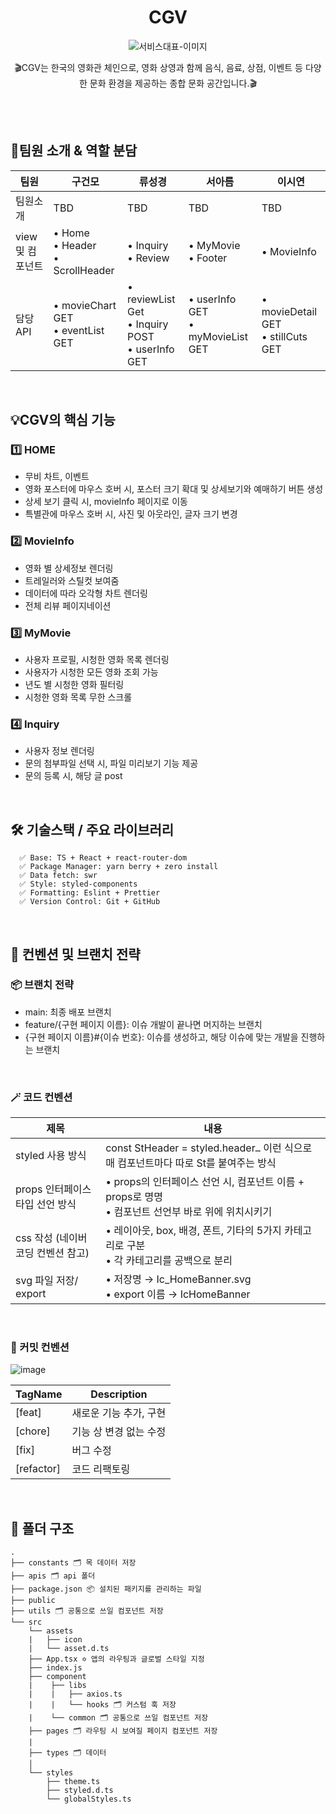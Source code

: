 <div align="center">

  <h1><strong> CGV </strong></h1>

<img src="https://i.namu.wiki/i/2SBi3yMQgknjVCOx5eu-fqn64n7piih0FMM3lYccxeKnLOZaNHol0N5Z0gZRURs78a3t2pjO7lH_xEZKuaXmmw.svg"  alt="서비스대표-이미지" />
  
  <p> 🎬CGV는 한국의 영화관 체인으로, 영화 상영과 함께 음식, 음료, 상점, 이벤트 등 다양한 문화 환경을 제공하는 종합 문화 공간입니다.🎬 </p>
  <br />

</div>

<br />

<h2>🤼팀원 소개 & 역할 분담</h2>

| 팀원 | 구건모 | 류성경 | 서아름 | 이시연 |
| --- | --- | --- | --- | --- |
| 팀원소개 | TBD | TBD | TBD | TBD |
| view 및 컴포넌트 | • Home <br /> • Header <br /> • ScrollHeader | • Inquiry <br /> • Review | • MyMovie <br /> • Footer | • MovieInfo |
| 담당 API | • movieChart GET <br /> • eventList GET | • reviewList Get <br /> • Inquiry POST <br /> • userInfo GET | • userInfo GET <br /> • myMovieList GET | • movieDetail GET <br /> • stillCuts GET |

 <br />
 
 <h2> 💡CGV의 핵심 기능 </h2>

<h3> 1️⃣ HOME </h3>
<ul>
  <li>무비 차트, 이벤트 </li>
  <li>영화 포스터에 마우스 호버 시, 포스터 크기 확대 및 상세보기와 예매하기 버튼 생성</li>
  <li>상세 보기 클릭 시, movieInfo 페이지로 이동</li>
  <li>특별관에 마우스 호버 시, 사진 및 아웃라인, 글자 크기 변경</li>
</ul>
 

<h3> 2️⃣ MovieInfo </h3>
<ul>
  <li>영화 별 상세정보 렌더링</li>
  <li>트레일러와 스틸컷 보여줌</li>
  <li>데이터에 따라 오각형 차트 렌더링</li>
  <li>전체 리뷰 페이지네이션</li>
</ul>


<h3> 3️⃣ MyMovie </h3>
<ul>
  <li>사용자 프로필, 시청한 영화 목록 렌더링</li>
  <li>사용자가 시청한 모든 영화 조회 가능</li>
  <li>년도 별 시청한 영화 필터링</li>
  <li>시청한 영화 목록 무한 스크롤</li>
</ul>


<h3> 4️⃣ Inquiry </h3>
<ul>
  <li>사용자 정보 렌더링</li>
  <li>문의 첨부파일 선택 시, 파일 미리보기 기능 제공</li>
  <li>문의 등록 시, 해당 글 post</li>
</ul>

 <br />

<h2> 🛠 기술스택 / 주요 라이브러리 </h2>

```
  ✅ Base: TS + React + react-router-dom 
  ✅ Package Manager: yarn berry + zero install
  ✅ Data fetch: swr
  ✅ Style: styled-components
  ✅ Formatting: Eslint + Prettier
  ✅ Version Control: Git + GitHub
```

<br/>

<h2>  📄 컨벤션 및 브랜치 전략 </h2>
<h3> 📦 브랜치 전략 </h3>
<ul>
  <li>main: 최종 배포 브랜치</li>
  <li>feature/{구현 페이지 이름}: 이슈 개발이 끝나면 머지하는 브랜치</li>
  <li>{구현 페이지 이름}#{이슈 번호}: 이슈를 생성하고, 해당 이슈에 맞는 개발을 진행하는 브랜치</li>
</ul>

<br/>

<h3> 🪄 코드 컨벤션 </h3>

| 제목 | 내용 |
| --- | --- |
| styled 사용 방식 | const StHeader = styled.header` … ` 이런 식으로 매 컴포넌트마다 따로 St를 붙여주는 방식 |
| props 인터페이스 타입 선언 방식 | • props의 인터페이스 선언 시, 컴포넌트 이름 + props로 명명 <br /> • 컴포넌트 선언부 바로 위에 위치시키기 |
| css 작성 (네이버 코딩 컨벤션 참고) | • 레이아웃, box, 배경, 폰트, 기타의 5가지 카테고리로 구분 <br /> • 각 카테고리를 공백으로 분리 |
| svg 파일 저장/ export | • 저장명 → Ic_HomeBanner.svg  <br />  • export 이름 → IcHomeBanner |

<br/>

<h3> 🎀 커밋 컨벤션 </h3>

![image](https://github.com/SOPT-CDS-WEB-6/CDS-Client/assets/80264647/56027a7c-d1f5-4bf3-88bb-5235dcbc460b)

| TagName | Description |
| --- | --- |
| [feat] | 새로운 기능 추가, 구현 |
| [chore] | 기능 상 변경 없는 수정 |
| [fix] | 버그 수정 |
| [refactor] | 코드 리팩토링 |

<br/>

<h2> 📁 폴더 구조 </h2>

```
.
├── constants 🗂 목 데이터 저장
├── apis 🗂 api 폴더
├── package.json 📦 설치된 패키지를 관리하는 파일
├── public
├── utils 🗂 공통으로 쓰일 컴포넌트 저장
└── src
    └── assets
    |   ├── icon
    |   └── asset.d.ts
    ├── App.tsx ✡️ 앱의 라우팅과 글로벌 스타일 지정
    ├── index.js
    ├── component
    |    ├── libs
    |    |   ├── axios.ts
    |    |   └── hooks 🗂 커스텀 훅 저장
    |    └── common 🗂 공통으로 쓰일 컴포넌트 저장
    ├── pages 🗂 라우팅 시 보여질 페이지 컴포넌트 저장
    |
    ├── types 🗂 데이터 
    │   
    └── styles
        ├── theme.ts
        ├── styled.d.ts	
        └── globalStyles.ts
```

<br/>
<br/>
